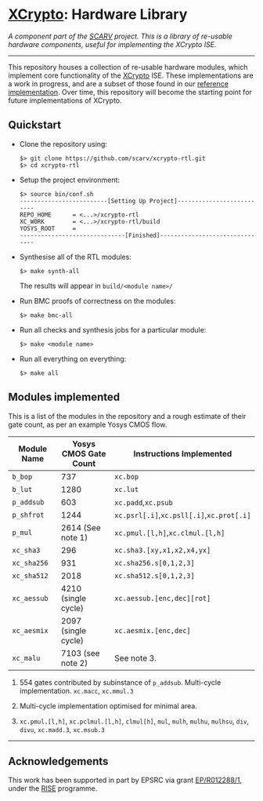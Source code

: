 
# [XCrypto](https://github.com/scarv/xcrypto): Hardware Library

*A component part of the
[SCARV](https://github.com/scarv)
project.
This is a library of re-usable hardware components, useful for
implementing the XCrypto ISE.*

---

This repository houses a collection of re-usable hardware modules, which
implement core functionality of the
[XCrypto](https://github.com/scarv/xcrypto) ISE.
These implementations are a work in progress, and are a subset of those
found in our 
[reference implementation](https://github.com/scarv/xcrypto-ref).
Over time, this repository will become the starting point for future
implementations of XCrypto.

## Quickstart

- Clone the repository using:
    ```
    $> git clone https://github.com/scarv/xcrypto-rtl.git
    $> cd xcrypto-rtl
    ```
- Setup the project environment:
    ```
    $> source bin/conf.sh
    -------------------------[Setting Up Project]--------------------------
    REPO_HOME      = <...>/xcrypto-rtl
    XC_WORK        = <...>/xcrypto-rtl/build
    YOSYS_ROOT     = 
    ------------------------------[Finished]-------------------------------
    ```

- Synthesise all of the RTL modules:
    ```
    $> make synth-all
    ```
  The results will appear in `build/<module name>/`


- Run BMC proofs of correctness on the modules:
    ```
    $> make bmc-all
    ```

- Run all checks and synthesis jobs for a particular module:
    ```
    $> make <module name>
    ```

- Run all everything on everything:
    ```
    $> make all
    ```

## Modules implemented

This is a list of the modules in the repository and a rough
estimate of their gate count, as per an example Yosys CMOS flow.

Module Name | Yosys CMOS Gate Count | Instructions Implemented
------------|-----------------------|-------------------------------
`b_bop`     | 737                   | `xc.bop`
`b_lut`     | 1280                  | `xc.lut`
`p_addsub`  | 603                   | `xc.padd`,`xc.psub`
`p_shfrot`  | 1244                  | `xc.psrl[.i]`,`xc.psll[.i]`,`xc.prot[.i]`
`p_mul`     | 2614 (See note 1)     | `xc.pmul.[l,h]`,`xc.clmul.[l,h]`
`xc_sha3`   | 296                   | `xc.sha3.[xy,x1,x2,x4,yx]`
`xc_sha256` | 931                   | `xc.sha256.s[0,1,2,3]`
`xc_sha512` | 2018                  | `xc.sha512.s[0,1,2,3]`
`xc_aessub` | 4210 (single cycle)   | `xc.aessub.[enc,dec][rot]`
`xc_aesmix` | 2097 (single cycle)   | `xc.aesmix.[enc,dec]`
`xc_malu`   | 7103 (see note 2)     | See note 3.


1. 554 gates contributed by subinstance of `p_addsub`. Multi-cycle
   implementation.
  `xc.macc`, `xc.mmul.3`

2. Multi-cycle implementation optimised for minimal area.

3. `xc.pmul.[l,h]`, `xc.pclmul.[l,h]`,
   `clmul[h]`,
   `mul`, `mulh`, `mulhu`, `mulhsu`,
   `div`, `divu`,
   `xc.madd.3`, `xc.msub.3`
 

---

## Acknowledgements

This work has been supported in part by EPSRC via grant 
[EP/R012288/1](https://gow.epsrc.ukri.org/NGBOViewGrant.aspx?GrantRef=EP/R012288/1),
under the [RISE](http://www.ukrise.org) programme.

